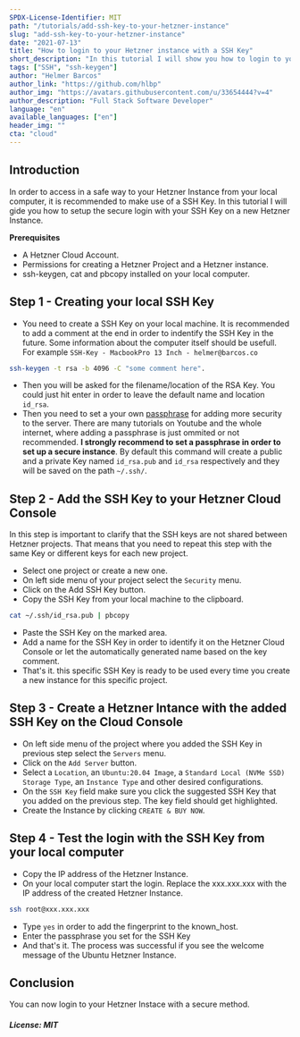 ```yaml
---
SPDX-License-Identifier: MIT
path: "/tutorials/add-ssh-key-to-your-hetzner-instance"
slug: "add-ssh-key-to-your-hetzner-instance"
date: "2021-07-13"
title: "How to login to your Hetzner instance with a SSH Key"
short_description: "In this tutorial I will show you how to login to your Hetzner instance with a SSH Key"
tags: ["SSH", "ssh-keygen"]
author: "Helmer Barcos"
author_link: "https://github.com/hlbp"
author_img: "https://avatars.githubusercontent.com/u/33654444?v=4"
author_description: "Full Stack Software Developer"
language: "en"
available_languages: ["en"]
header_img: ""
cta: "cloud"
---
```


## Introduction

In order to access in a safe way to your Hetzner Instance from your local computer, it is recommended to make use of a SSH Key. In this tutorial I will gide you how to setup the secure login with your SSH Key on a new Hetzner Instance.

**Prerequisites**

- A Hetzner Cloud Account.
- Permissions for creating a Hetzner Project and a Hetzner instance.
- ssh-keygen, cat and pbcopy installed on your local computer.

## Step 1 - Creating your local SSH Key

- You need to create a SSH Key on your local machine. It is recommended to add a comment at the end in order to indentify the SSH Key in the future. Some information about the computer itself should be usefull. For example `SSH-Key - MacbookPro 13 Inch - helmer@barcos.co`

```bash
ssh-keygen -t rsa -b 4096 -C "some comment here".
```

- Then you will be asked for the filename/location of the RSA Key. You could just hit enter in order to leave the default name and location `id_rsa`.
- Then you need to set a your own [passphrase](https://www.ssh.com/academy/ssh/passphrase) for adding more security to the server. There are many tutorials on Youtube and the whole internet, where adding a passphrase is just ommited or not recommended. **I strongly recommend to set a passphrase in order to set up a secure instance**. By default this command will create a public and a private Key named `id_rsa.pub` and `id_rsa` respectively and they will be saved on the path `~/.ssh/`.

## Step 2 - Add the SSH Key to your Hetzner Cloud Console

In this step is important to clarify that the SSH keys are not shared between Hetzner projects. That means that you need to repeat this step with the same Key or different keys for each new project.

- Select one project or create a new one.
- On left side menu of your project select the `Security` menu.
- Click on the Add SSH Key button.
- Copy the SSH Key from your local machine to the clipboard.

```bash
cat ~/.ssh/id_rsa.pub | pbcopy
```

- Paste the SSH Key on the marked area.
- Add a name for the SSH Key in order to identify it on the Hetzner Cloud Console or let the automatically generated name based on the key comment.
- That's it. this specific SSH Key is ready to be used every time you create a new instance for this specific project.

## Step 3 - Create a Hetzner Intance with the added SSH Key on the Cloud Console

- On left side menu of the project where you added the SSH Key in previous step select the `Servers` menu.
- Click on the `Add Server` button.
- Select a `Location`, an `Ubuntu:20.04 Image`, a `Standard Local (NVMe SSD) Storage Type`, an `Instance Type` and other desired configurations.
- On the `SSH Key` field make sure you click the suggested SSH Key that you added on the previous step. The key field should get highlighted.
- Create the Instance by clicking `CREATE & BUY NOW`.

## Step 4 - Test the login with the SSH Key from your local computer

- Copy the IP address of the Hetzner Instance.
- On your local computer start the login. Replace the xxx.xxx.xxx with the IP address of the created Hetzner Instance.

```bash
ssh root@xxx.xxx.xxx
```

- Type `yes` in order to add the fingerprint to the known_host.
- Enter the passphrase you set for the SSH Key
- And that's it. The process was successful if you see the welcome message of the Ubuntu Hetzner Instance.

## Conclusion

You can now login to your Hetzner Instace with a secure method.

##### License: MIT

<!---

Contributors's Certificate of Origin

By making a contribution to this project, I certify that:

(a) The contribution was created in whole or in part by me and I have
    the right to submit it under the license indicated in the file; or

(b) The contribution is based upon previous work that, to the best of my
    knowledge, is covered under an appropriate license and I have the
    right under that license to submit that work with modifications,
    whether created in whole or in part by me, under the same license
    (unless I am permitted to submit under a different license), as
    indicated in the file; or

(c) The contribution was provided directly to me by some other person
    who certified (a), (b) or (c) and I have not modified it.

(d) I understand and agree that this project and the contribution are
    public and that a record of the contribution (including all personal
    information I submit with it, including my sign-off) is maintained
    indefinitely and may be redistributed consistent with this project
    or the license(s) involved.

Signed-off-by: Helmer Barcos <helmer@barcos.co>

-->
